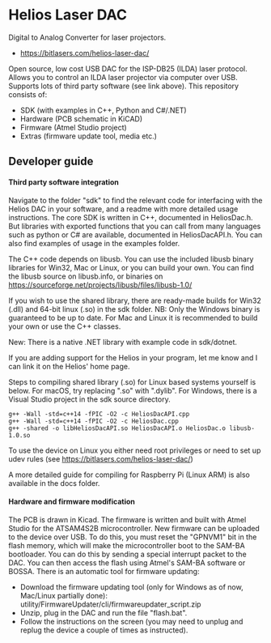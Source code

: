 # Helios Laser DAC
Digital to Analog Converter for laser projectors.

* https://bitlasers.com/helios-laser-dac/

Open source, low cost USB DAC for the ISP-DB25 (ILDA) laser protocol. Allows you to control an ILDA laser projector via computer over USB. Supports lots of third party software (see link above). This repository consists of:
* SDK (with examples in C++, Python and C#/.NET)
* Hardware (PCB schematic in KiCAD)
* Firmware (Atmel Studio project)
* Extras (firmware update tool, media etc.)

## Developer guide

#### Third party software integration

Navigate to the folder "sdk" to find the relevant code for interfacing with the Helios DAC in your software, and a readme with more detailed usage instructions. The core SDK is written in C++, documented in HeliosDac.h. But libraries with exported functions that you can call from many languages such as python or C# are available, documented in HeliosDacAPI.h. You can also find examples of usage in the examples folder.

The C++ code depends on libusb. You can use the included libusb binary libraries for Win32, Mac or Linux, or you can build your own. You can find the libusb source on libusb.info, or binaries on https://sourceforge.net/projects/libusb/files/libusb-1.0/

If you wish to use the shared library, there are ready-made builds for Win32 (.dll) and 64-bit linux (.so) in the sdk folder. NB: Only the Windows binary is guaranteed to be up to date. For Mac and Linux it is recommended to build your own or use the C++ classes.

New: There is a native .NET library with example code in sdk/dotnet.

If you are adding support for the Helios in your program, let me know and I can link it on the Helios' home page.

Steps to compiling shared library (.so) for Linux based systems yourself is below. For macOS, try replacing ".so" with ".dylib". For Windows, there is a Visual Studio project in the sdk source directory.

```shell
g++ -Wall -std=c++14 -fPIC -O2 -c HeliosDacAPI.cpp
g++ -Wall -std=c++14 -fPIC -O2 -c HeliosDac.cpp
g++ -shared -o libHeliosDacAPI.so HeliosDacAPI.o HeliosDac.o libusb-1.0.so
```
To use the device on Linux you either need root privileges or need to set up udev rules (see https://bitlasers.com/helios-laser-dac/)

A more detailed guide for compiling for Raspberry Pi (Linux ARM) is also available in the docs folder.

#### Hardware and firmware modification

The PCB is drawn in Kicad. The firmware is written and built with Atmel Studio for the ATSAM4S2B microcontroller.
New firmware can be uploaded to the device over USB. To do this, you must reset the "GPNVM1" bit in the flash memory, which will make the microcontroller boot to the SAM-BA bootloader. You can do this by sending a special interrupt packet to the DAC. You can then access the flash using Atmel's SAM-BA software or BOSSA. There is an automatic tool for firmware updating:

* Download the firmware updating tool (only for Windows as of now, Mac/Linux partially done): utility/FirmwareUpdater/cli/firmwareupdater_script.zip
* Unzip, plug in the DAC and run the file "flash.bat".
* Follow the instructions on the screen (you may need to unplug and replug the device a couple of times as instructed).
